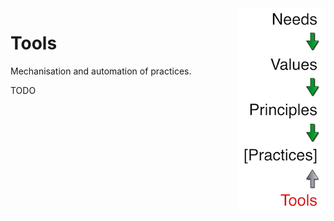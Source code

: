<link href="markdown.css" rel="stylesheet"></link>
<div id="banner"><img src="images/spine-tools.png" align="right"/></div>

# Tools

Mechanisation and automation of practices.

TODO